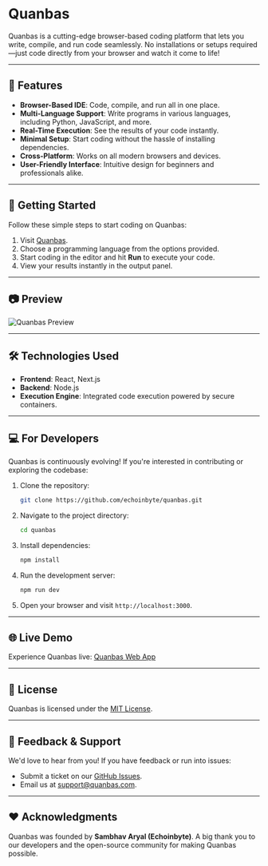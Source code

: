 # Quanbas

Quanbas is a cutting-edge browser-based coding platform that lets you write, compile, and run code seamlessly. No installations or setups required—just code directly from your browser and watch it come to life!

---

## 🌟 Features

- **Browser-Based IDE**: Code, compile, and run all in one place.
- **Multi-Language Support**: Write programs in various languages, including Python, JavaScript, and more.
- **Real-Time Execution**: See the results of your code instantly.
- **Minimal Setup**: Start coding without the hassle of installing dependencies.
- **Cross-Platform**: Works on all modern browsers and devices.
- **User-Friendly Interface**: Intuitive design for beginners and professionals alike.

---

## 🚀 Getting Started

Follow these simple steps to start coding on Quanbas:

1. Visit [Quanbas](https://quanbas.vercel.app).
2. Choose a programming language from the options provided.
3. Start coding in the editor and hit **Run** to execute your code.
4. View your results instantly in the output panel.

---

## 📷 Preview

![Quanbas Preview](https://quanbas.vercel.app/assets/preview-image.png)

---

## 🛠️ Technologies Used

- **Frontend**: React, Next.js
- **Backend**: Node.js
- **Execution Engine**: Integrated code execution powered by secure containers.

---

## 💻 For Developers

Quanbas is continuously evolving! If you're interested in contributing or exploring the codebase:

1. Clone the repository:
   ```bash
   git clone https://github.com/echoinbyte/quanbas.git
   ```
2. Navigate to the project directory:
   ```bash
   cd quanbas
   ```
3. Install dependencies:
   ```bash
   npm install
   ```
4. Run the development server:
   ```bash
   npm run dev
   ```
5. Open your browser and visit `http://localhost:3000`.

---

## 🌐 Live Demo

Experience Quanbas live: [Quanbas Web App](https://quanbas.vercel.app)

---

## 📝 License

Quanbas is licensed under the [MIT License](./LICENSE).

---

## 📩 Feedback & Support

We'd love to hear from you! If you have feedback or run into issues:

- Submit a ticket on our [GitHub Issues](https://github.com/echoinbyte/quanbas/issues).
- Email us at [support@quanbas.com](mailto:support@quanbas.com).

---

## ❤️ Acknowledgments

Quanbas was founded by **Sambhav Aryal (Echoinbyte)**. A big thank you to our developers and the open-source community for making Quanbas possible.
